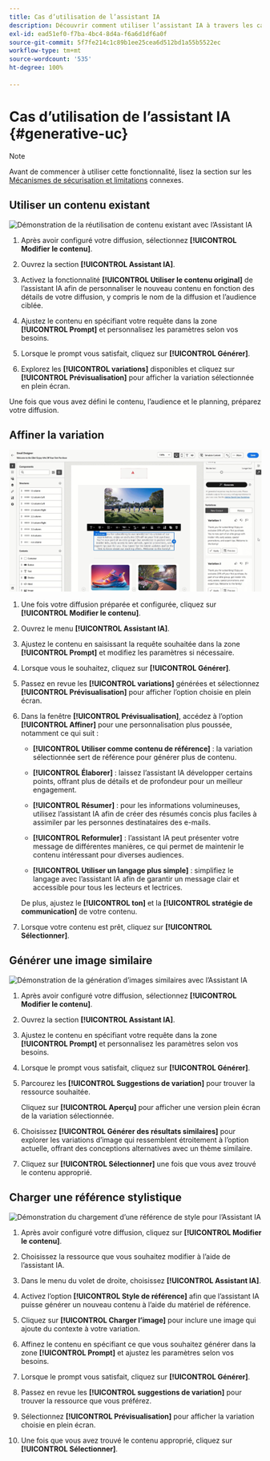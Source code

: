 ```yaml
---
title: Cas d’utilisation de l’assistant IA
description: Découvrir comment utiliser l’assistant IA à travers les cas d’utilisation
exl-id: ead51ef0-f7ba-4bc4-8d4a-f6a6d1df6a0f
source-git-commit: 5f7fe214c1c89b1ee25cea6d512bd1a55b5522ec
workflow-type: tm+mt
source-wordcount: '535'
ht-degree: 100%

---
```


# Cas d’utilisation de l’assistant IA {#generative-uc}

>[!NOTE]
>
>Avant de commencer à utiliser cette fonctionnalité, lisez la section sur les [Mécanismes de sécurisation et limitations](generative-gs.md#generative-guardrails) connexes.

## Utiliser un contenu existant

![Démonstration de la réutilisation de contenu existant avec l’Assistant IA](assets/do-not-localize/gen-ai-reuse-text.gif)

1. Après avoir configuré votre diffusion, sélectionnez **[!UICONTROL Modifier le contenu]**.

1. Ouvrez la section **[!UICONTROL Assistant IA]**.

1. Activez la fonctionnalité **[!UICONTROL Utiliser le contenu original]** de l’assistant IA afin de personnaliser le nouveau contenu en fonction des détails de votre diffusion, y compris le nom de la diffusion et l’audience ciblée.

1. Ajustez le contenu en spécifiant votre requête dans la zone **[!UICONTROL Prompt]** et personnalisez les paramètres selon vos besoins.

1. Lorsque le prompt vous satisfait, cliquez sur **[!UICONTROL Générer]**.

1. Explorez les **[!UICONTROL variations]** disponibles et cliquez sur **[!UICONTROL Prévisualisation]** pour afficher la variation sélectionnée en plein écran.

Une fois que vous avez défini le contenu, l’audience et le planning, préparez votre diffusion.

## Affiner la variation

![Démonstration de l’affinement des variations de contenu avec l’Assistant IA](assets/do-not-localize/gen-ai-variation.gif)

1. Une fois votre diffusion préparée et configurée, cliquez sur **[!UICONTROL Modifier le contenu]**.

1. Ouvrez le menu **[!UICONTROL Assistant IA]**.

1. Ajustez le contenu en saisissant la requête souhaitée dans la zone **[!UICONTROL Prompt]** et modifiez les paramètres si nécessaire.

1. Lorsque vous le souhaitez, cliquez sur **[!UICONTROL Générer]**.

1. Passez en revue les **[!UICONTROL variations]** générées et sélectionnez **[!UICONTROL Prévisualisation]** pour afficher l’option choisie en plein écran.

1. Dans la fenêtre **[!UICONTROL Prévisualisation]**, accédez à l’option **[!UICONTROL Affiner]** pour une personnalisation plus poussée, notamment ce qui suit :

   * **[!UICONTROL Utiliser comme contenu de référence]** : la variation sélectionnée sert de référence pour générer plus de contenu.

   * **[!UICONTROL Élaborer]** : laissez l’assistant IA développer certains points, offrant plus de détails et de profondeur pour un meilleur engagement.

   * **[!UICONTROL Résumer]** : pour les informations volumineuses, utilisez l’assistant IA afin de créer des résumés concis plus faciles à assimiler par les personnes destinataires des e-mails.

   * **[!UICONTROL Reformuler]** : l’assistant IA peut présenter votre message de différentes manières, ce qui permet de maintenir le contenu intéressant pour diverses audiences.

   * **[!UICONTROL Utiliser un langage plus simple]** : simplifiez le langage avec l’assistant IA afin de garantir un message clair et accessible pour tous les lecteurs et lectrices.

   De plus, ajustez le **[!UICONTROL ton]** et la **[!UICONTROL stratégie de communication]** de votre contenu.

1. Lorsque votre contenu est prêt, cliquez sur **[!UICONTROL Sélectionner]**.

## Générer une image similaire

![Démonstration de la génération d’images similaires avec l’Assistant IA](assets/do-not-localize/uc-image-similar.gif)

1. Après avoir configuré votre diffusion, sélectionnez **[!UICONTROL Modifier le contenu]**.

1. Ouvrez la section **[!UICONTROL Assistant IA]**.

1. Ajustez le contenu en spécifiant votre requête dans la zone **[!UICONTROL Prompt]** et personnalisez les paramètres selon vos besoins.

1. Lorsque le prompt vous satisfait, cliquez sur **[!UICONTROL Générer]**.

1. Parcourez les **[!UICONTROL Suggestions de variation]** pour trouver la ressource souhaitée.

   Cliquez sur **[!UICONTROL Aperçu]** pour afficher une version plein écran de la variation sélectionnée.

1. Choisissez **[!UICONTROL Générer des résultats similaires]** pour explorer les variations d’image qui ressemblent étroitement à l’option actuelle, offrant des conceptions alternatives avec un thème similaire.

1. Cliquez sur **[!UICONTROL Sélectionner]** une fois que vous avez trouvé le contenu approprié.

## Charger une référence stylistique

![Démonstration du chargement d’une référence de style pour l’Assistant IA](assets/do-not-localize/uc-image-reference.gif)

1. Après avoir configuré votre diffusion, cliquez sur **[!UICONTROL Modifier le contenu]**.

1. Choisissez la ressource que vous souhaitez modifier à l’aide de l’assistant IA.

1. Dans le menu du volet de droite, choisissez **[!UICONTROL Assistant IA]**.

1. Activez l’option **[!UICONTROL Style de référence]** afin que l’assistant IA puisse générer un nouveau contenu à l’aide du matériel de référence.

1. Cliquez sur **[!UICONTROL Charger l’image]** pour inclure une image qui ajoute du contexte à votre variation.

1. Affinez le contenu en spécifiant ce que vous souhaitez générer dans la zone **[!UICONTROL Prompt]** et ajustez les paramètres selon vos besoins.

1. Lorsque le prompt vous satisfait, cliquez sur **[!UICONTROL Générer]**.

1. Passez en revue les **[!UICONTROL suggestions de variation]** pour trouver la ressource que vous préférez.

1. Sélectionnez **[!UICONTROL Prévisualisation]** pour afficher la variation choisie en plein écran.

1. Une fois que vous avez trouvé le contenu approprié, cliquez sur **[!UICONTROL Sélectionner]**.